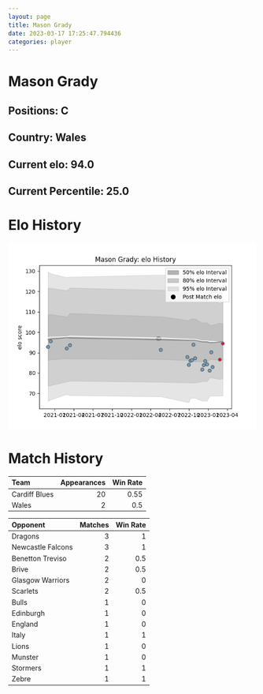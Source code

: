 ```yaml
---  
layout: page  
title: Mason Grady  
date: 2023-03-17 17:25:47.794436  
categories: player  
---
```

# Mason Grady

## Positions: C

## Country: Wales

## Current elo: 94.0

## Current Percentile: 25.0

# Elo History


![elo history](history_MasonGrady.png)
# Match History


| Team          |   Appearances |   Win Rate |
|:--------------|--------------:|-----------:|
| Cardiff Blues |            20 |       0.55 |
| Wales         |             2 |       0.5  |

| Opponent          |   Matches |   Win Rate |
|:------------------|----------:|-----------:|
| Dragons           |         3 |        1   |
| Newcastle Falcons |         3 |        1   |
| Benetton Treviso  |         2 |        0.5 |
| Brive             |         2 |        0.5 |
| Glasgow Warriors  |         2 |        0   |
| Scarlets          |         2 |        0.5 |
| Bulls             |         1 |        0   |
| Edinburgh         |         1 |        0   |
| England           |         1 |        0   |
| Italy             |         1 |        1   |
| Lions             |         1 |        0   |
| Munster           |         1 |        0   |
| Stormers          |         1 |        1   |
| Zebre             |         1 |        1   |